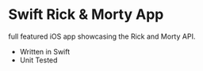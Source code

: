 # Swift Rick & Morty App

full featured iOS app showcasing the Rick and Morty API.

- Written in Swift
- Unit Tested
